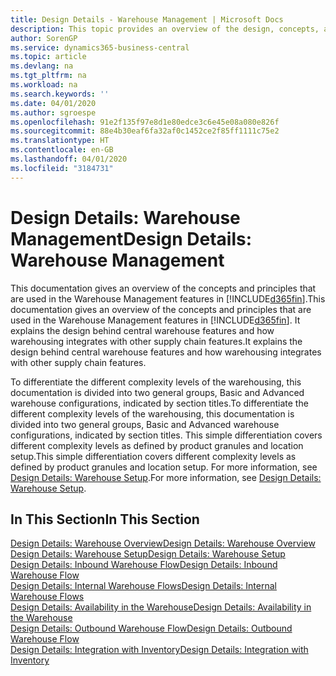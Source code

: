 ```yaml
---
title: Design Details - Warehouse Management | Microsoft Docs
description: This topic provides an overview of the design, concepts, and principles behind the Warehouse Management features in Business Central.
author: SorenGP
ms.service: dynamics365-business-central
ms.topic: article
ms.devlang: na
ms.tgt_pltfrm: na
ms.workload: na
ms.search.keywords: ''
ms.date: 04/01/2020
ms.author: sgroespe
ms.openlocfilehash: 91e2f135f97e8d1e80edce3c6e45e08a080e826f
ms.sourcegitcommit: 88e4b30eaf6fa32af0c1452ce2f85ff1111c75e2
ms.translationtype: HT
ms.contentlocale: en-GB
ms.lasthandoff: 04/01/2020
ms.locfileid: "3184731"
---
```

# <a name="design-details-warehouse-management"></a><span data-ttu-id="1165d-103">Design Details: Warehouse Management</span><span class="sxs-lookup"><span data-stu-id="1165d-103">Design Details: Warehouse Management</span></span>
<span data-ttu-id="1165d-104">This documentation gives an overview of the concepts and principles that are used in the Warehouse Management features in [!INCLUDE[d365fin](includes/d365fin_md.md)].</span><span class="sxs-lookup"><span data-stu-id="1165d-104">This documentation gives an overview of the concepts and principles that are used in the Warehouse Management features in [!INCLUDE[d365fin](includes/d365fin_md.md)].</span></span> <span data-ttu-id="1165d-105">It explains the design behind central warehouse features and how warehousing integrates with other supply chain features.</span><span class="sxs-lookup"><span data-stu-id="1165d-105">It explains the design behind central warehouse features and how warehousing integrates with other supply chain features.</span></span>  

<span data-ttu-id="1165d-106">To differentiate the different complexity levels of the warehousing, this documentation is divided into two general groups, Basic and Advanced warehouse configurations, indicated by section titles.</span><span class="sxs-lookup"><span data-stu-id="1165d-106">To differentiate the different complexity levels of the warehousing, this documentation is divided into two general groups, Basic and Advanced warehouse configurations, indicated by section titles.</span></span> <span data-ttu-id="1165d-107">This simple differentiation covers different complexity levels as defined by product granules and location setup.</span><span class="sxs-lookup"><span data-stu-id="1165d-107">This simple differentiation covers different complexity levels as defined by product granules and location setup.</span></span> <span data-ttu-id="1165d-108">For more information, see [Design Details: Warehouse Setup](design-details-warehouse-setup.md).</span><span class="sxs-lookup"><span data-stu-id="1165d-108">For more information, see [Design Details: Warehouse Setup](design-details-warehouse-setup.md).</span></span>  

## <a name="in-this-section"></a><span data-ttu-id="1165d-109">In This Section</span><span class="sxs-lookup"><span data-stu-id="1165d-109">In This Section</span></span>  
[<span data-ttu-id="1165d-110">Design Details: Warehouse Overview</span><span class="sxs-lookup"><span data-stu-id="1165d-110">Design Details: Warehouse Overview</span></span>](design-details-warehouse-overview.md)  
[<span data-ttu-id="1165d-111">Design Details: Warehouse Setup</span><span class="sxs-lookup"><span data-stu-id="1165d-111">Design Details: Warehouse Setup</span></span>](design-details-warehouse-setup.md)  
[<span data-ttu-id="1165d-112">Design Details: Inbound Warehouse Flow</span><span class="sxs-lookup"><span data-stu-id="1165d-112">Design Details: Inbound Warehouse Flow</span></span>](design-details-inbound-warehouse-flow.md)  
[<span data-ttu-id="1165d-113">Design Details: Internal Warehouse Flows</span><span class="sxs-lookup"><span data-stu-id="1165d-113">Design Details: Internal Warehouse Flows</span></span>](design-details-internal-warehouse-flows.md)  
[<span data-ttu-id="1165d-114">Design Details: Availability in the Warehouse</span><span class="sxs-lookup"><span data-stu-id="1165d-114">Design Details: Availability in the Warehouse</span></span>](design-details-availability-in-the-warehouse.md)  
[<span data-ttu-id="1165d-115">Design Details: Outbound Warehouse Flow</span><span class="sxs-lookup"><span data-stu-id="1165d-115">Design Details: Outbound Warehouse Flow</span></span>](design-details-outbound-warehouse-flow.md)  
[<span data-ttu-id="1165d-116">Design Details: Integration with Inventory</span><span class="sxs-lookup"><span data-stu-id="1165d-116">Design Details: Integration with Inventory</span></span>](design-details-integration-with-inventory.md)
